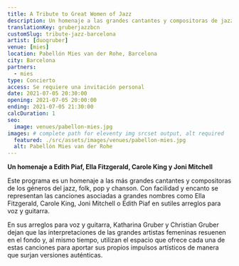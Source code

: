 ```yaml
---
title: A Tribute to Great Women of Jazz
description: Un homenaje a las grandes cantantes y compositoras de jazz, folk, pop y chanson. Concierto en Barcelona
translationKey: gruberjazzbcn
customSlug: tribute-jazz-barcelona
artist: [duogruber]
venue: [mies]
location: Pabellón Mies van der Rohe, Barcelona
city: Barcelona
partners:
  - mies
type: Concierto
access: Se requiere una invitación personal
date: 2021-07-05 20:30:00
opening: 2021-07-05 20:00:00
ending: 2021-07-05 21:30:00
calcDuration: 1
seo:
  image: venues/pabellon-mies.jpg
images: # complete path for eleventy img srcset output, alt required
  featured: ./src/assets/images/venues/pabellon-mies.jpg
  alt: Pabellón Mies van der Rohe
---
```


**Un homenaje a Edith Piaf, Ella Fitzgerald, Carole King y Joni Mitchell**

Este programa es un homenaje a las más grandes cantantes y compositoras de los géneros del jazz, folk, pop y chanson. Con facilidad y encanto se representan las canciones asociadas a grandes nombres como Ella Fitzgerald, Carole King, Joni Mitchell o Edith Piaf en sutiles arreglos para voz y guitarra.

En sus arreglos para voz y guitarra, Katharina Gruber y Christian Gruber dejan que las interpretaciones de las grandes artistas femeninas resuenen en el fondo y, al mismo tiempo, utilizan el espacio que ofrece cada una de estas canciones para aportar sus propios impulsos artísticos de manera que surjan versiones auténticas.
